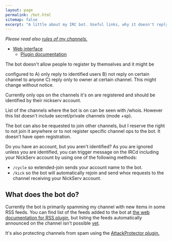 ```yaml
---
layout: page
permalink: /bot.html
sitemap: false
excerpt: "A little about my IRC bot. Useful links, why it doesn't reply to me, how to make it recognize me, what does it actually do?"
---
```


*Please read also [rules of my channels.](https://mikaela.info/channel.html)*

* [Web interface](https://bot.mikaela.info)
    * [Plugin documentation](https://bot.mikaela.info/plugindoc/)

The bot doesn't allow people to register by themselves and it might be

configured to A) only reply to identified users B) not reply on certain
channel to anyone C) reply only to owner at certain channel. This might
change without notice.

Currently only ops on the channels it's on are registered and should be
identified by their nickserv account.

List of the channels where the bot is on can be seen with /whois. However
this list doesn't include secret/private channels (mode +sp).

The bot can also be requested to join other channels, but I reserve the
right to not join it anywhere or to not register specific channel ops
to the bot. It doesn't have open registration.

Do you have an account, but you aren't identified? As you are ignored
unless you are identified, you can trigger message on the IRCd including
your NickServ account by using one of the following methods:

* `/cycle` so extended-join sends your account name to the bot.
* `/kick` so the bot will automatically rejoin and send whox requests to
  the channel receiving your NickServ account.

## What does the bot do?

Currently the bot is primarily spamming my channel with new items in some
RSS feeds. You can find list of the feeds added to the bot at
[the web documentation for RSS plugin](https://bot.mikaela.info/plugindoc/RSS/),
but  listing the feeds automatically announced on the channel isn't
possible [yet](https://github.com/ProgVal/Limnoria/issues/1085).

It's also protecting channels from spam using the [AttackProtector plugin.](https://github.com/ProgVal/Supybot-plugins/tree/master/AttackProtector)
